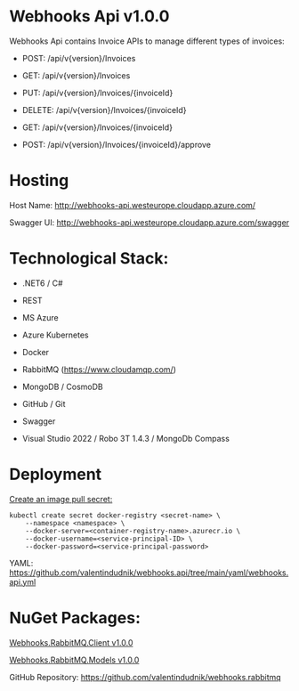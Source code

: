 # Webhooks Api v1.0.0

Webhooks Api contains Invoice APIs to manage different types of invoices:

- POST:
/api/v{version}/Invoices

- GET:
/api/v{version}/Invoices

- PUT:
/api/v{version}/Invoices/{invoiceId}

- DELETE:
/api/v{version}/Invoices/{invoiceId}

- GET:
/api/v{version}/Invoices/{invoiceId}

- POST:
/api/v{version}/Invoices/{invoiceId}/approve

# Hosting

Host Name: 
http://webhooks-api.westeurope.cloudapp.azure.com/

Swagger UI: 
http://webhooks-api.westeurope.cloudapp.azure.com/swagger

# Technological Stack:

- .NET6 / C#

- REST

- MS Azure

- Azure Kubernetes

- Docker

- RabbitMQ (https://www.cloudamqp.com/)

- MongoDB / CosmoDB

- GitHub / Git

- Swagger

- Visual Studio 2022 / Robo 3T 1.4.3 / MongoDb Compass

# Deployment

[Create an image pull secret:](https://docs.microsoft.com/en-us/azure/container-registry/container-registry-auth-kubernetes)

```
kubectl create secret docker-registry <secret-name> \
    --namespace <namespace> \
    --docker-server=<container-registry-name>.azurecr.io \
    --docker-username=<service-principal-ID> \
    --docker-password=<service-principal-password>
```

YAML:
https://github.com/valentindudnik/webhooks.api/tree/main/yaml/webhooks.api.yml

# NuGet Packages:

[Webhooks.RabbitMQ.Client v1.0.0](https://www.nuget.org/packages/Webhooks.RabbitMQ.Client/1.0.0?_src=template)

[Webhooks.RabbitMQ.Models v1.0.0](https://www.nuget.org/packages/Webhooks.RabbitMQ.Models/1.0.0?_src=template)

GitHub Repository:
https://github.com/valentindudnik/webhooks.rabbitmq
